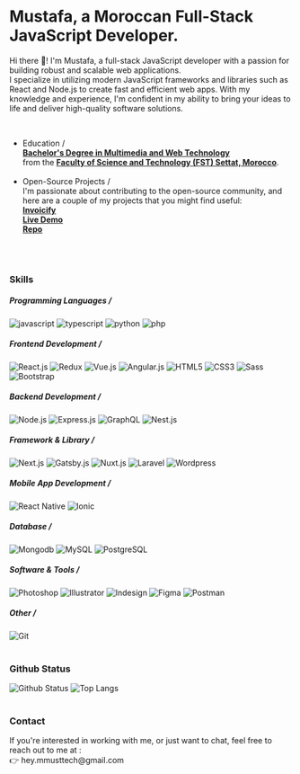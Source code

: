 <h1>Mustafa, a Moroccan Full-Stack JavaScript Developer.</h1>

<p>Hi there 👋! I'm Mustafa, a full-stack JavaScript developer with a passion for building robust and scalable web applications.<br />I specialize in utilizing modern JavaScript frameworks and libraries such as React and Node.js to create fast and efficient web apps. With my knowledge and experience, I'm confident in my ability to bring your ideas to life and deliver high-quality software solutions.</p>
<br />
<ul>
    <li>
        Education /<br />
        <b><ins>Bachelor's Degree in Multimedia and Web Technology</ins></b><br />
        from the <b><ins>Faculty of Science and Technology (FST) Settat, Morocco</ins></b>.
    </li>
    <br />
    <li>
        Open-Source Projects /<br />
        I'm passionate about contributing to the open-source community, and here are a couple of my projects that you might find useful:<br />
        <a href="https://github.com/heymmusttech/invoicify"><b><ins>Invoicify</ins></b><br /></a>
        <div>
            <a href="https://github.com/heymmusttech/invoicify"><b><ins>Live Demo</ins></b><br /></a>
            <a href="https://invoicify-live.netlify.app/builder"><b><ins>Repo</ins></b><br /></a>
        </div>
        <!--https://invoicify-live.netlify.app/builder / https://github.com/heymmusttech/invoicify-->
    </li>
</ul>
<br />
<br />

<!-- END SECTION-->
### Skills
##### Programming Languages /
<div>
    <img alt="javascript" src="https://img.shields.io/badge/JavaScript-F7DF1E?style=for-the-badge&logo=javascript&logoColor=black" /> 
    <img alt="typescript" src="https://img.shields.io/badge/TypeScript-007ACC?style=for-the-badge&logo=typescript&logoColor=white" /> 
    <img alt="python" src="https://img.shields.io/badge/Python-14354C?style=for-the-badge&logo=python&logoColor=white" /> 
    <img alt="php" src="https://img.shields.io/badge/PHP-777BB4?style=for-the-badge&logo=php&logoColor=white" /> 
    <!--<img alt="" src="" />-->
</div>

##### Frontend Development /
<div>
    <img alt="React.js" src="https://img.shields.io/badge/React-20232A?style=for-the-badge&logo=react&logoColor=61DAFB" />
    <img alt="Redux" src="https://img.shields.io/badge/Redux-593D88?style=for-the-badge&logo=redux&logoColor=white" />
    <img alt="Vue.js" src="https://img.shields.io/badge/Vue.js-35495E?style=for-the-badge&logo=vue.js&logoColor=4FC08D" /> 
    <img alt="Angular.js" src="https://img.shields.io/badge/Angular-DD0031?style=for-the-badge&logo=angular&logoColor=white" /> 
    <img alt="HTML5" src="https://img.shields.io/badge/HTML5-E34F26?style=for-the-badge&logo=html5&logoColor=white" /> 
    <img alt="CSS3" src="https://img.shields.io/badge/CSS3-1572B6?style=for-the-badge&logo=css3&logoColor=white" />
    <img alt="Sass" src="https://img.shields.io/badge/Sass-CC6699?style=for-the-badge&logo=sass&logoColor=white" /> 
    <img alt="Bootstrap" src="https://img.shields.io/badge/Bootstrap-563D7C?style=for-the-badge&logo=bootstrap&logoColor=white" />
</div>

##### Backend Development /
<div>
    <img alt="Node.js" src="https://img.shields.io/badge/Node.js-43853D?style=for-the-badge&logo=node.js&logoColor=white" />
    <img alt="Express.js" src="https://img.shields.io/badge/Express.js-404D59?style=for-the-badge" />
    <img alt="GraphQL" src="https://img.shields.io/badge/-GraphQL-E10098?style=for-the-badge&logo=graphql&logoColor=white" /> 
    <img alt="Nest.js" src="https://img.shields.io/badge/nestjs-%23E0234E.svg?style=for-the-badge&logo=nestjs&logoColor=white" />
</div>

##### Framework & Library /
<div>
    <img alt="Next.js" src="https://img.shields.io/badge/Next-black?style=for-the-badge&logo=next.js&logoColor=white" />
    <img alt="Gatsby.js" src="https://img.shields.io/badge/Gatsby-%23663399.svg?style=for-the-badge&logo=gatsby&logoColor=white" />
    <img alt="Nuxt.js" src="https://img.shields.io/badge/Nuxt-002E3B?style=for-the-badge&logo=nuxtdotjs&logoColor=#00DC82" />
    <img alt="Laravel" src="https://img.shields.io/badge/laravel-%23FF2D20.svg?style=for-the-badge&logo=laravel&logoColor=white" />
    <img alt="Wordpress" src="https://img.shields.io/badge/WordPress-%23117AC9.svg?style=for-the-badge&logo=WordPress&logoColor=white" />
</div>

##### Mobile App Development /
<div>
    <img alt="React Native" src="https://img.shields.io/badge/react_native-%2320232a.svg?style=for-the-badge&logo=react&logoColor=%2361DAFB" />
    <img alt="Ionic" src="https://img.shields.io/badge/Ionic-%233880FF.svg?style=for-the-badge&logo=Ionic&logoColor=white" />
</div>

##### Database /
<div>
    <img alt="Mongodb" src="https://img.shields.io/badge/MongoDB-%234ea94b.svg?style=for-the-badge&logo=mongodb&logoColor=white" />
    <img alt="MySQL" src="https://img.shields.io/badge/mysql-%2300f.svg?style=for-the-badge&logo=mysql&logoColor=white" />
    <img alt="PostgreSQL" src="https://img.shields.io/badge/postgres-%23316192.svg?style=for-the-badge&logo=postgresql&logoColor=white" />
</div>

##### Software & Tools /
<div>
    <img alt="Photoshop" src="https://img.shields.io/badge/adobe%20photoshop-%2331A8FF.svg?style=for-the-badge&logo=adobe%20photoshop&logoColor=white" />
    <img alt="Illustrator" src="https://img.shields.io/badge/adobe%20illustrator-%23FF9A00.svg?style=for-the-badge&logo=adobe%20illustrator&logoColor=white" />
    <img alt="Indesign" src="https://img.shields.io/badge/Adobe%20InDesign-49021F?style=for-the-badge&logo=adobeindesign&logoColor=white" />
    <img alt="Figma" src="https://img.shields.io/badge/figma-%23F24E1E.svg?style=for-the-badge&logo=figma&logoColor=white" />
    <img alt="Postman" src="https://img.shields.io/badge/Postman-FF6C37?style=for-the-badge&logo=postman&logoColor=white" />
</div>

##### Other /
<img alt="Git" src="https://img.shields.io/badge/git-%23F05033.svg?style=for-the-badge&logo=git&logoColor=white" />
<br />
<br />

<!-- END SECTION-->
<!--### Education
<p></p>
<br />
<br />-->

<!-- END SECTION-->
<!--
### Open-Source Projects
<p>I'm passionate about contributing to the open-source community, and here are a couple of my projects that you might find useful:</p>

[Inviocify 2023 :](https://github.com/heymmusttech/invoicify) — .<br />
[Spendify 2021 :](https://github.com/heymmusttech/spendify) — .
<br />
<br />
-->

<!-- END SECTION-->
### Github Status

![Github Status](https://github-readme-stats.vercel.app/api?username=heymmusttech&count_private=true&show_icons=true&hide_border=true&bg_color=0f0f0f&title_color=29f709&&text_color=C9D1D9&icon_color=29f709&layout=compact) 
![Top Langs](https://github-readme-stats.vercel.app/api/top-langs/?username=heymmusttech&count_private=true&hide_border=true&bg_color=0f0f0f&title_color=29f709&&text_color=C9D1D9&icon_color=29f709&layout=compact)
<br />
<br />

<!-- END SECTION-->
### Contact
<p>If you're interested in working with me, or just want to chat, feel free to reach out to me at :<br />👉 hey.mmusttech@gmail.com</p>

<!---
heymmusttech/heymmusttech is a ✨ special ✨ repository because its `README.md` (this file) appears on your GitHub profile.
You can click the Preview link to take a look at your changes.
--->
